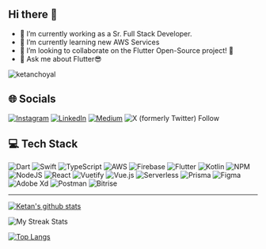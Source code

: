 ## Hi there 👋       

- 🔭 I’m currently working as a Sr. Full Stack Developer.
- 🌱 I’m currently learning new AWS Services
- 👯 I’m looking to collaborate on the Flutter Open-Source project! 🚀
- 💬 Ask me about Flutter😎
<p align="left"> <img align="center" src="https://komarev.com/ghpvc/?username=ketanchoyal" alt="ketanchoyal" /> </p>

## 🌐 Socials
[![Instagram](https://img.shields.io/badge/Instagram-E4405F?style=for-the-badge&logo=instagram&logoColor=white)](https://instagram.com/ketanchoyal) [![LinkedIn](https://img.shields.io/badge/LinkedIn-0077B5?style=for-the-badge&logo=linkedin&logoColor=white)](https://linkedin.com/in/ketanchoyal) [![Medium](https://img.shields.io/badge/Medium-12100E?style=for-the-badge&logo=medium&logoColor=white)](https://medium.com/@ketanchoyal) ![X (formerly Twitter) Follow](https://img.shields.io/twitter/follow/ketanchoyal?style=for-the-badge&logo=x)

## 💻 Tech Stack
![Dart](https://img.shields.io/badge/dart-%230175C2.svg?style=for-the-badge&logo=dart&logoColor=white) ![Swift](https://img.shields.io/badge/swift-F54A2A?style=for-the-badge&logo=swift&logoColor=white) ![TypeScript](https://img.shields.io/badge/typescript-%23007ACC.svg?style=for-the-badge&logo=typescript&logoColor=white) ![AWS](https://img.shields.io/badge/AWS-%23FF9900.svg?style=for-the-badge&logo=amazon-aws&logoColor=white) ![Firebase](https://img.shields.io/badge/firebase-%23039BE5.svg?style=for-the-badge&logo=firebase) ![Flutter](https://img.shields.io/badge/Flutter-%2302569B.svg?style=for-the-badge&logo=Flutter&logoColor=white) ![Kotlin](https://img.shields.io/badge/kotlin-%230095D5.svg?style=for-the-badge&logo=kotlin&logoColor=white) ![NPM](https://img.shields.io/badge/NPM-%23000000.svg?style=for-the-badge&logo=npm&logoColor=white) ![NodeJS](https://img.shields.io/badge/node.js-6DA55F?style=for-the-badge&logo=node.js&logoColor=white) ![React](https://img.shields.io/badge/react-%2320232a.svg?style=for-the-badge&logo=react&logoColor=%2361DAFB) ![Vuetify](https://img.shields.io/badge/Vuetify-1867C0?style=for-the-badge&logo=vuetify&logoColor=AEDDFF) ![Vue.js](https://img.shields.io/badge/vuejs-%2335495e.svg?style=for-the-badge&logo=vuedotjs&logoColor=%234FC08D) ![Serverless](https://img.shields.io/badge/serverless-%23000000.svg?style=for-the-badge&logo=serverless) ![Prisma](https://img.shields.io/badge/prisma-%235967D8.svg?style=for-the-badge&logo=prisma) ![Figma](https://img.shields.io/badge/figma-%23F24E1E.svg?style=for-the-badge&logo=figma&logoColor=white) ![Adobe Xd](https://img.shields.io/badge/adobe-xd-%23000000.svg?style=for-the-badge&logo=adobexd) ![Postman](https://img.shields.io/badge/Postman-FF6C37?style=for-the-badge&logo=postman&logoColor=white) ![Bitrise](https://img.shields.io/badge/bitrise-%23402553.svg?style=for-the-badge&logo=bitrise)


---
[![Ketan's github stats](https://github-readme-stats-five-tau-29.vercel.app/api?username=ketanchoyal&&show_icons=true&count_private=true&theme=dracula)]()

![My Streak Stats](https://github-readme-streak-stats.herokuapp.com/?user=ketanchoyal&theme=dracula)

[![Top Langs](https://github-readme-stats-five-tau-29.vercel.app/api/top-langs/?username=ketanchoyal&hide=javascript,objective-c&layout=compact&theme=dracula)]()
